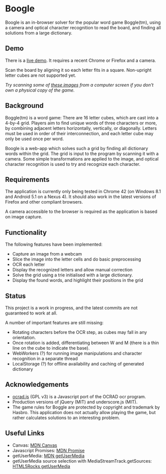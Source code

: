 # Boogle
Boogle is an in-browser solver for the popular word game Boggle(tm), using a camera and optical character recognition to read the board, and finding all solutions from a large dictionary.

## Demo
There is a [live demo](http://kristianhentschel.github.io/boogle/). It requires a recent Chrome or Firefox and a camera.

Scan the board by aligning it so each letter fits in a square. Non-upright letter cubes are not supported yet.

*Try scanning some of [these images](https://www.google.com/search?site=imghp&q=boggle+board&tbm=isch) from a computer screen if you don't own a physical copy of the game.*

## Background
Boggle(tm) is a word game: There are 16 letter cubes, which are cast into a 4-by-4 grid. Players aim to find unique words of three characters or more, by combining adjacent letters horizontally, vertically, or diagonally. Letters must be used in order of their interconnection, and each letter cube may only be used once per word.

Boogle is a web-app which solves such a grid by finding all dictionary words within the grid. The grid is input to the program by scanning it with a camera. Some simple transformations are applied to the image, and optical character recognition is used to try and recognize each character.

## Requirements
The application is currently only being tested in Chrome 42 (on Windows 8.1 and Android 5.1 on a Nexus 4). It should also work in the latest versions of Firefox and other compliant browsers.

A camera accessible to the browser is required as the application is based on image capture.

## Functionality

The following features have been implemented:

* Capture an image from a webcam
* Slice the image into the letter cells and do basic preprocessing
* OCR each letter
* Display the recognized letters and allow manual correction
* Solve the grid using a trie initialised with a large dictionary.
* Display the found words, and highlight their positions in the grid

## Status

This project is a work in progress, and the latest commits are not guaranteed to work at all.

A number of important features are still missing:

* Rotating characters before the OCR step, as cubes may fall in any orientation.
* Once rotation is added, differentiating between W and M (there is a thin line on the cube to indicate the base).
* WebWorkers (?) for running image manipulations and character recognition in a separate thread
* LocalStorage (?) for offline availability and caching of generated dictionary

## Acknowledgements

* [ocrad.js](https://github.com/antimatter15/ocrad.js) (GPL v3) is a Javascript port of the OCRAD ocr program.
* Production versions of jQuery (MIT) and underscore.js (MIT).
* The game rules for Boggle are protected by copyright and trademark by Hasbro. This application does not actually allow playing the game, but rather calculates solutions to an interesting problem.


## Useful Links
* Canvas: [MDN Canvas](https://developer.mozilla.org/en-US/docs/Web/API/Canvas_API)
* Javascript Promises: [MDN Promise](https://developer.mozilla.org/en/docs/Web/JavaScript/Reference/Global_Objects/Promise)
* getUserMedia: [MDN getUserMedia](https://developer.mozilla.org/en-US/docs/Web/API/MediaDevices/getUserMedia)
* getUserMedia source selection with MediaStreamTrack.getSources: [HTML5Rocks getUserMedia](http://www.html5rocks.com/en/tutorials/getusermedia/intro/#toc-gettingstarted)
